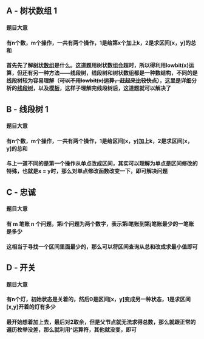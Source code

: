 ## A - 树状数组 1

#### 题目大意

#### 有n个数，m个操作，一共有两个操作，1是给第x个加上k，2是求区间[x，y]的总和

#### 首先先了解[树状数组](https://blog.csdn.net/TheWayForDream/article/details/118436732?ops_request_misc=%257B%2522request%255Fid%2522%253A%2522167751242116782427483690%2522%252C%2522scm%2522%253A%252220140713.130102334..%2522%257D&request_id=167751242116782427483690&biz_id=0&utm_medium=distribute.pc_search_result.none-task-blog-2~all~top_positive~default-1-118436732-null-null.142^v73^wechat,201^v4^add_ask,239^v2^insert_chatgpt&utm_term=%E6%A0%91%E7%8A%B6%E6%95%B0%E7%BB%84&spm=1018.2226.3001.4187)是什么。这道题用树状数组会超时，所以得利用lowbit(x)运算，但还有另一种方法——线段树，线段树和树状数组都是一种数结构，不同的是线段树较为容易理解（~~可以不用lowbit(x)运算，赶起来比较快点~~），这里是详细分析的[线段树](https://blog.csdn.net/zearot/article/details/48299459?ops_request_misc=%257B%2522request%255Fid%2522%253A%2522167751266816782425147443%2522%252C%2522scm%2522%253A%252220140713.130102334..%2522%257D&request_id=167751266816782425147443&biz_id=0&utm_medium=distribute.pc_search_result.none-task-blog-2~all~top_positive~default-2-48299459-null-null.142^v73^wechat,201^v4^add_ask,239^v2^insert_chatgpt&utm_term=%E7%BA%BF%E6%AE%B5%E6%A0%91&spm=1018.2226.3001.4187)，以及[模板](https://www.cnblogs.com/BCOI/p/8149181.html)，这样子理解完线段树后，这道题就可以解决了


## B - 线段树 1

#### 题目大意

#### 有n个数，m个操作，一共有两个操作，1是给区间[x，y]加上k，2是求区间[x，y]的总和

#### 与上一道不同的是第一个操作从单点改成区间，其实可以理解为单点是区间修改的特殊，也就是x = y时，那么对单点修改函数改变一下，即可解决问题


## C - 忠诚

#### 题目大意

#### 有 m 笔账 n 个问题，第i个问题为两个数字，表示第i笔账到第j笔账最少的一笔账是多少

#### 这相当于寻找一个区间里面最少的，那么可以将区间查询从总和改成求最小值即可


## D - 开关

#### 题目大意

#### 有n个灯，初始状态是关着的，然后0是区间[x，y]变成另一种状态，1是求区间[x,y]开着的灯有多少

#### 最开始想着加上去，最后对2取余，但是父节点就无法求得总数，那么就跟正常的遍历枚举没差，那么就利用^运算符，其他就没变，即可